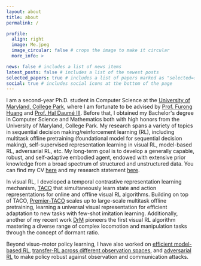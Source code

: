 ```yaml
---
layout: about
title: about
permalink: /

profile:
  align: right
  image: Me.jpeg
  image_circular: false # crops the image to make it circular
  more_info: >

news: false # includes a list of news items
latest_posts: false # includes a list of the newest posts
selected_papers: true # includes a list of papers marked as "selected={true}"
social: true # includes social icons at the bottom of the page
---
```


I am a second-year Ph.D. student in Computer Science at the [University of Maryland, College Park](http://www.umd.edu), where I am fortunate to be advised by [Prof. Furong Huang](http://furong-huang.com) and [Prof. Hal Daumé III](http://users.umiacs.umd.edu/~hal). 
Before that, I obtained my Bachelor's degree in Computer Science and Mathematics both with high honors from the University of Maryland, College Park.
My research spans a variety of topics in sequential decision making/reinforcement learning (RL), including multitask offline pretraining (foundational model for sequential decision making), self-supervised representation learning in visual RL, model-based RL, adversarial RL, etc. 
My long-term goal is to develop a generally capable, robust, and self-adaptive embodied agent, endowed with extensive prior knowledge from a broad spectrum of structured and unstructured data.
You can find my CV [here](http://frankzheng2022.github.io/CV.pdf) and my research statement [here](http://frankzheng2022.github.io/Research_Statement.pdf).

In visual RL, I developed a temporal contrastive representation learning mechanism, [TACO](https://ruijiezheng.com/project/TACO/index.html) that simultaneously learn state and action representations for online and offline visual RL algorithms. Building on top of TACO, [Premier-TACO](https://premiertaco.github.io) scales up to large-scale multitask offline pretraining, learning a universal visual representation for efficient adaptation to new tasks with few-shot imitation learning. Additionally, another of my recent work [DrM](https://drm-rl.github.io) pioneers the first visual RL algorithm mastering a diverse range of complex locomotion and manipulation tasks through the concept of dormant ratio. 

Beyond visuo-motor policy learning, I have also worked on [efficient model-based RL](http://FrankZheng2022.github.io/project/mbrl_lipschitz/index.html), [transfer-RL across different observation spaces](http://FrankZheng2022.github.io/project/transfer/index.html), and [adversarial RL](http://frankzheng2022.github.io/project/evasion-rl/index.html) to make policy robust against observation and communication attacks.


